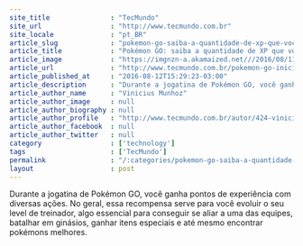 ```yaml
---
site_title               : "TecMundo"
site_url                 : "http://www.tecmundo.com.br"
site_locale              : "pt_BR"
article_slug             : "pokemon-go-saiba-a-quantidade-de-xp-que-voce-ganha-em-cada-acao-no-jogo"
article_title            : "Pokémon GO: saiba a quantidade de XP que você ganha em cada ação no jogo"
article_image            : "https://imgnzn-a.akamaized.net///2016/08/11/11182356727501-t1200x480.jpg"
article_url              : "http://www.tecmundo.com.br/pokemon-go-iniciante/108344-pokemon-go-saiba-quantidade-xp-voce-ganha-cada-acao-jogo.htm"
article_published_at     : "2016-08-12T15:29:23-03:00"
article_description      : "Durante a jogatina de Pokémon GO, você ganha pontos de experiência com diversas ações. No geral, essa recompensa serve para você evoluir o seu level de treinador, algo essencial para conseguir se aliar a uma das equipes, batalhar em ginásios, ganhar itens especiais e até mesmo encontrar pokémons melhores."
article_author_name      : "Vinicius Munhoz"
article_author_image     : null
article_author_biography : null
article_author_profile   : "http://www.tecmundo.com.br/autor/424-vinicius-munhoz/"
article_author_facebook  : null
article_author_twitter   : null
category                 : ['technology']
tags                     : ['TecMundo']
permalink                : "/:categories/pokemon-go-saiba-a-quantidade-de-xp-que-voce-ganha-em-cada-acao-no-jogo/"
layout                   : post
---
```


Durante a jogatina de Pokémon GO, você ganha pontos de experiência com diversas ações. No geral, essa recompensa serve para você evoluir o seu level de treinador, algo essencial para conseguir se aliar a uma das equipes, batalhar em ginásios, ganhar itens especiais e até mesmo encontrar pokémons melhores.
